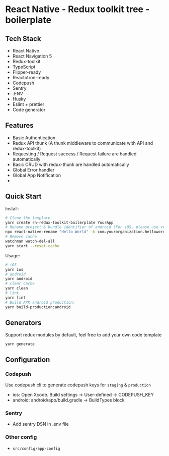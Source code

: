 # React Native - Redux toolkit tree - boilerplate

## Tech Stack

- React Native
- React Navigation 5
- Redux-toolkit
- TypeScript
- Flipper-ready
- Reactotron-ready
- Codepush
- Sentry
- .ENV
- Husky
- Eslint + prettier
- Code generator

## Features

- Basic Authentication
- Redux API thunk (A thunk middleware to communicate with API and redux-toolkit)
- Requesting / Request success / Request failure are handled automatically
- Basic CRUD with redux-thunk are handled automatically  
- Global Error handler
- Global App Notification
- 

## Quick Start

Install:

```bash
# Clone the template
yarn create rn-redux-toolkit-boilerplate YourApp
# Rename project & bundle identifier of android (For iOS, please use xCode)
npx react-native-rename "Hello World" -b com.yourorganization.helloword
# Remove cache
watchman watch-del-all
yarn start --reset-cache

```

Usage:
```bash
# iOS
yarn ios
# android
yarn android
# clear cache
yarn clean
# lint
yarn lint
# Build APK android production:
yarn build-production:android
```

## Generators
Support redux modules by default, feel free to add your own code template

```
yarn generate
```

## Configuration

### Codepush
Use codepush cli to generate codepush keys for `staging` & `production` 
- ios: Open Xcode. Build settings -> User-defined -> CODEPUSH_KEY
- android: android/app/build.gradle -> BuildTypes block

### Sentry
- Add sentry DSN in .env file

### Other config
- `src/config/app-config`


